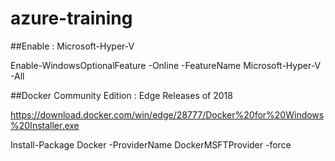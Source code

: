 # azure-training

##Enable : Microsoft-Hyper-V 

Enable-WindowsOptionalFeature -Online -FeatureName Microsoft-Hyper-V -All

##Docker Community Edition : Edge Releases of 2018

https://download.docker.com/win/edge/28777/Docker%20for%20Windows%20Installer.exe

Install-Package Docker -ProviderName DockerMSFTProvider -force
